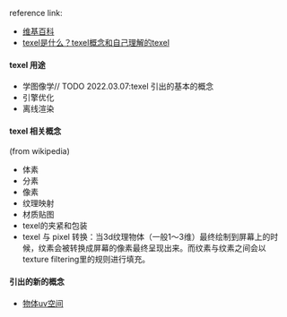 reference link:
- [维基百科](https://zh.wikipedia.org/wiki/%E7%BA%B9%E7%B4%A0)
- [texel是什么？texel概念和自己理解的texel](https://blog.csdn.net/shenmifangke/article/details/56676471)

#### texel 用途
- 学图像学// TODO 2022.03.07:texel 引出的基本的概念
- 引擎优化
- 离线渲染

#### texel 相关概念
(from wikipedia)
- 体素
- 分素
- 像素
- 纹理映射
- 材质贴图
- texel的夹紧和包装
- texel 与 pixel 转换：当3d纹理物体（一般1～3维）最终绘制到屏幕上的时候，纹素会被转换成屏幕的像素最终呈现出来。而纹素与纹素之间会以texture filtering里的规则进行填充。


#### 引出的新的概念
- [物体uv空间](https://zhuanlan.zhihu.com/p/335324510)